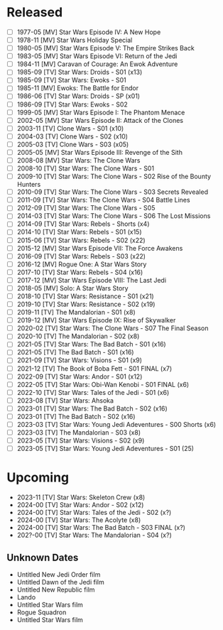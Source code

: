 # Released

- [ ] 1977-05 [MV] Star Wars Episode IV: A New Hope
- [ ] 1978-11 [MV] Star Wars Holiday Special
- [ ] 1980-05 [MV] Star Wars Episode V: The Empire Strikes Back
- [ ] 1983-05 [MV] Star Wars Episode VI: Return of the Jedi
- [ ] 1984-11 [MV] Caravan of Courage: An Ewok Adventure
- [ ] 1985-09 [TV] Star Wars: Droids - S01 (x13)
- [ ] 1985-09 [TV] Star Wars: Ewoks - S01
- [ ] 1985-11 [MV] Ewoks: The Battle for Endor
- [ ] 1986-06 [TV] Star Wars: Droids - SP (x01)
- [ ] 1986-09 [TV] Star Wars: Ewoks - S02
- [ ] 1999-05 [MV] Star Wars Episode I: The Phantom Menace
- [ ] 2002-05 [MV] Star Wars Episode II: Attack of the Clones
- [ ] 2003-11 [TV] Clone Wars - S01 (x10)
- [ ] 2004-03 [TV] Clone Wars - S02 (x10)
- [ ] 2005-03 [TV] Clone Wars - S03 (x05)
- [ ] 2005-05 [MV] Star Wars Episode III: Revenge of the Sith
- [ ] 2008-08 [MV] Star Wars: The Clone Wars
- [ ] 2008-10 [TV] Star Wars: The Clone Wars - S01 
- [ ] 2009-10 [TV] Star Wars: The Clone Wars - S02 Rise of the Bounty Hunters 
- [ ] 2010-09 [TV] Star Wars: The Clone Wars - S03 Secrets Revealed
- [ ] 2011-09 [TV] Star Wars: The Clone Wars - S04 Battle Lines
- [ ] 2012-09 [TV] Star Wars: The Clone Wars - S05 
- [ ] 2014-03 [TV] Star Wars: The Clone Wars - S06 The Lost Missions
- [ ] 2014-09 [TV] Star Wars: Rebels - Shorts (x4)
- [ ] 2014-10 [TV] Star Wars: Rebels - S01 (x15)
- [ ] 2015-06 [TV] Star Wars: Rebels - S02 (x22)
- [ ] 2015-12 [MV] Star Wars Episode VII: The Force Awakens
- [ ] 2016-09 [TV] Star Wars: Rebels - S03 (x22)
- [ ] 2016-12 [MV] Rogue One: A Star Wars Story
- [ ] 2017-10 [TV] Star Wars: Rebels - S04 (x16)
- [ ] 2017-12 [MV] Star Wars Episode VIII: The Last Jedi
- [ ] 2018-05 [MV] Solo: A Star Wars Story
- [ ] 2018-10 [TV] Star Wars: Resistance - S01 (x21)
- [ ] 2019-10 [TV] Star Wars: Resistance - S02 (x19)
- [ ] 2019-11 [TV] The Mandalorian - S01 (x8)
- [ ] 2019-12 [MV] Star Wars Episode IX: Rise of Skywalker
- [ ] 2020-02 [TV] Star Wars: The Clone Wars - S07 The Final Season
- [ ] 2020-10 [TV] The Mandalorian - S02 (x8)
- [ ] 2021-05 [TV] Star Wars: The Bad Batch - S01 (x16)
- [ ] 2021-05 [TV] The Bad Batch - S01 (x16)
- [ ] 2021-09 [TV] Star Wars: Visions - S01 (x9)
- [ ] 2021-12 [TV] The Book of Boba Fett - S01 FINAL (x7)
- [ ] 2022-09 [TV] Star Wars: Andor - S01 (x12)
- [ ] 2022-05 [TV] Star Wars: Obi-Wan Kenobi - S01 FINAL (x6)
- [ ] 2022-10 [TV] Star Wars: Tales of the Jedi - S01 (x6)
- [ ] 2023-08 [TV] Star Wars: Ahsoka
- [ ] 2023-01 [TV] Star Wars: The Bad Batch - S02 (x16)
- [ ] 2023-01 [TV] The Bad Batch - S02 (x16)
- [ ] 2023-03 [TV] Star Wars: Young Jedi Adeventures - S00 Shorts (x6)
- [ ] 2023-03 [TV] The Mandalorian - S03 (x8)
- [ ] 2023-05 [TV] Star Wars: Visions - S02 (x9)
- [ ] 2023-05 [TV] Star Wars: Young Jedi Adeventures - S01 (25)

# Upcoming

* 2023-11 [TV] Star Wars: Skeleton Crew (x8)
* 2024-00 [TV] Star Wars: Andor - S02 (x12)
* 2024-00 [TV] Star Wars: Tales of the Jedi - S02 (x?)
* 2024-00 [TV] Star Wars: The Acolyte (x8)
* 2024-00 [TV] Star Wars: The Bad Batch - S03 FINAL (x?)
* 202?-00 [TV] Star Wars: The Mandalorian - S04 (x?)

## Unknown Dates

* Untitled New Jedi Order film
* Untitled Dawn of the Jedi film
* Untitled New Republic film
* Lando
* Untitled Star Wars film
* Rogue Squadron
* Untitled Star Wars film